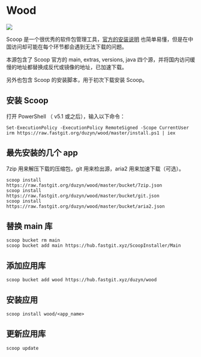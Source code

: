 # Wood

![](https://github.com/duzyn/wood/workflows/Excavator/badge.svg)

Scoop 是一个很优秀的软件包管理工具，[官方的安装说明](https://scoop.sh/) 也简单易懂，但是在中国访问却可能在每个环节都会遇到无法下载的问题。

本源包含了 Scoop 官方的 main, extras, versions, java 四个源，并将国内访问缓慢的地址都替换成反代或镜像的地址，已加速下载。

另外也包含 Scoop 的安装脚本，用于初次下载安装 Scoop。

## 安装 Scoop

打开 PowerShell （ v5.1 或之后），输入以下命令：

	Set-ExecutionPolicy -ExecutionPolicy RemoteSigned -Scope CurrentUser
	irm https://raw.fastgit.org/duzyn/wood/master/install.ps1 | iex
	
## 最先安装的几个 app

7zip 用来解压下载的压缩包，git 用来检出源，aria2 用来加速下载（可选）。

	scoop install https://raw.fastgit.org/duzyn/wood/master/bucket/7zip.json
	scoop install https://raw.fastgit.org/duzyn/wood/master/bucket/git.json
	scoop install https://raw.fastgit.org/duzyn/wood/master/bucket/aria2.json
	
## 替换 main 库

	scoop bucket rm main
	scoop bucket add main https://hub.fastgit.xyz/ScoopInstaller/Main

## 添加应用库

    scoop bucket add wood https://hub.fastgit.xyz/duzyn/wood

## 安装应用

    scoop install wood/<app_name>

## 更新应用库

    scoop update
